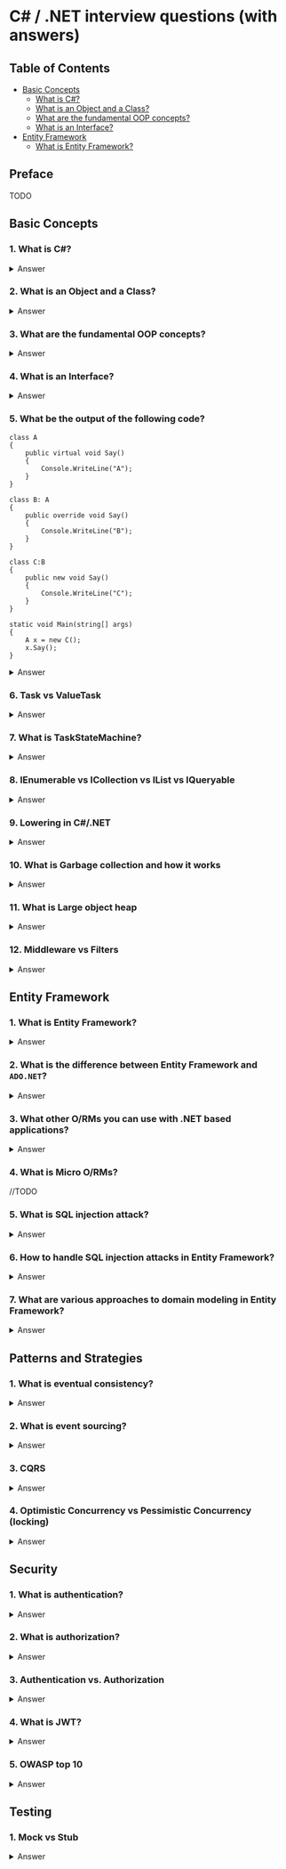 # C# / .NET interview questions (with answers)

## Table of Contents

- [Basic Concepts](#basic-concepts)
    - [What is C#?](#1.-what-is-c#)
    - [What is an Object and a Class?](#2.-what-is-an-object-and-a-class)
    - [What are the fundamental OOP concepts?](#3.-what-are-the-fundamental-OOP-concepts)
     - [What is an Interface?](#4.-What-is-an-interface?)
- [Entity Framework](#entity-framework)
    - [What is Entity Framework?](#1-what-is-entity-framework)
## Preface
TODO

## Basic Concepts

### 1. What is C#?

<details>
<summary>Answer</summary>

C# is a computer programming language. C# was created by Microsoft in 2000 to provide a modern general-purpose programming language that can be used to develop all kind of software targeting various platforms including Windows, Web, and Mobile using just one programming language. Today, C# is one of the most popular programming languages in the world. Millions of software developers use C# to build all kind of software. 
</details>

### 2. What is an Object and a Class?

<details>
<summary>Answer</summary>

A **Class** is an encapsulation of properties and methods that are used to represent a real-time entity. It is a data structure that brings all the instances together in a single unit.

An **Object** in an instance of a Class. Technically, it is just a block of memory allocated that can be stored in the form of Variables, Array or a Collection.
</details>

### 3.  What are the fundamental OOP concepts?
<details>
<summary>Answer</summary>

- **Encapsulation** – The Internal representation of an object is hidden from the view outside object’s definition. Only the required information can be accessed whereas the rest of the data implementation is hidden.
- **Abstraction** – It is a process of identifying the critical behavior and data of an object and eliminating the irrelevant details.
- **Inheritance** – It is the ability to create new classes from another class. It is done by accessing, modifying and extending the behavior of objects in the parent class.
- **Polymorphism** – The name means, one name, many forms. It is achieved by having multiple methods with the same name but different implementations.
</details>

### 4. What is an Interface?
<details>
<summary>Answer</summary>

An **Interface** is a class with no implementation. The only thing that it contains is the declaration of methods, properties, and events.
</details>

### 5. What be the output of the following code?

```
class A
{
    public virtual void Say()
    {
        Console.WriteLine("A");
    }
}

class B: A
{
    public override void Say()
    {
        Console.WriteLine("B");
    }
}

class C:B
{
    public new void Say()
    {
        Console.WriteLine("C");
    }
}

static void Main(string[] args)
{
    A x = new C();
    x.Say();
}

```

<details>
<summary>Answer</summary>

The output would be "**B**"

**override**: virtual keyword must be defined to override the method. The method using override keyword that regardless of reference type(reference of base class or derived class) if it is instantiated with base class, the method of base class runs. Otherwise, the method of derived class runs.

**new**: if the keyword is used by a method, unlike override keyword, the reference type is important. If it is instantiated with derived class and the reference type is base class, the method of base class runs. If it is instantiated with derived class and the reference type is derived class, the method of derived class runs. Namely, it is contrast of override keyword. En passant, if you forget or omit to add new keyword to the method, the compiler behaves by default as new keyword is used.

</details>


### 6. Task vs ValueTask

<details>
<summary>Answer</summary>

[https://devblogs.microsoft.com/dotnet/understanding-the-whys-whats-and-whens-of-valuetask/](https://devblogs.microsoft.com/dotnet/understanding-the-whys-whats-and-whens-of-valuetask/)
</details>

### 7. What is TaskStateMachine?

<details>
<summary>Answer</summary>

[https://devblogs.microsoft.com/premier-developer/dissecting-the-async-methods-in-c/](https://devblogs.microsoft.com/premier-developer/dissecting-the-async-methods-in-c/)
</details>

### 8. IEnumerable vs ICollection vs IList vs IQueryable
<details>
<summary>Answer</summary>

[https://medium.com/developers-arena/ienumerable-vs-icollection-vs-ilist-vs-iqueryable-in-c-2101351453db](https://medium.com/developers-arena/ienumerable-vs-icollection-vs-ilist-vs-iqueryable-in-c-2101351453db)

[https://www.c-sharpcorner.com/UploadFile/78607b/difference-between-ienumerable-icollection-and-ilist-interf/](https://www.c-sharpcorner.com/UploadFile/78607b/difference-between-ienumerable-icollection-and-ilist-interf/)
</details>

### 9. Lowering in C#/.NET

<details>
<summary>Answer</summary>

[https://mattwarren.org/2017/05/25/Lowering-in-the-C-Compiler/](https://mattwarren.org/2017/05/25/Lowering-in-the-C-Compiler/)
</details>


### 10. What is Garbage collection and how it works
<details>
<summary>Answer</summary>

[https://docs.microsoft.com/en-us/dotnet/standard/garbage-collection/](https://docs.microsoft.com/en-us/dotnet/standard/garbage-collection/)

[https://docs.microsoft.com/en-us/dotnet/standard/garbage-collection/fundamentals](https://docs.microsoft.com/en-us/dotnet/standard/garbage-collection/fundamentals)

</details>

### 11. What is Large object heap
<details>
<summary>Answer</summary>

[https://docs.microsoft.com/en-us/dotnet/standard/garbage-collection/large-object-heap](https://docs.microsoft.com/en-us/dotnet/standard/garbage-collection/large-object-heap)

</details>


### 12. Middleware vs Filters
<details>
<summary>Answer</summary>

[https://stackoverflow.com/questions/42582758/asp-net-core-middleware-vs-filters](https://stackoverflow.com/questions/42582758/asp-net-core-middleware-vs-filters)
</details>

## Entity Framework

### 1. What is Entity Framework?

<details>
<summary>Answer</summary>

**ADO.NET Entity Framework** is an ORM framework that empowers developers to work with various relational databases like SQL Server, Oracle, DB2, MYSQL etc. It allows developers to deal with data as objects or entities. Using the Entity Framework, developers issue queries using LINQ, then retrieve and manipulate data as strongly typed objects using C# or VB.NET Framework.

</details>

### 2. What is the difference between Entity Framework and `ADO.NET`?

<details>
<summary>Answer</summary>

| ADO.NET       | Entity Framework
| ------------- |:-------------:| -----:|
| ADO.NET is faster. | "Entity Framework will be around the ADO.NET, which means ADO.NET is faster than Entity Framework." |
| We need to write so much code to talk to database. | Easy to use. As an Entity Framework will talk to database without much code involved. |
| Performance is better than Entity Framework. | Performance is not good compared to ADO.NET. |

</details>

### 3. What other O/RMs you can use with .NET based applications?

<details>
<summary>Answer</summary>

- Entity Framework 6.x
- Entity Framework Core
- Dapper
- N Hibernate

</details>

### 4. What is Micro O/RMs?

//TODO

### 5. What is SQL injection attack?

<details>
<summary>Answer</summary>

A SQL injection attack is an attack mechanism used by hackers to steal sensitive information from the database of an organization. It is the application layer (means front-end) attack which takes benefit of inappropriate coding of our applications that allows a hacker to insert SQL commands into your code that is using SQL statement.

SQL Injection arises since the fields available for user input allow SQL statements to pass through and query the database directly. SQL Injection issue is a common issue with an ADO.NET Data Services query.

</details>

### 6. How to handle SQL injection attacks in Entity Framework?

<details>
<summary>Answer</summary>

Entity Framework is injection safe since it always generates parameterized SQL commands which help to protect our database against SQL Injection.

A SQL injection attack can be made in Entity SQL syntax by providing some malicious inputs that are used in a query and in parameter names. To avoid this one, you should never combine user inputs with Entity SQL command text.

</details>

### 7. What are various approaches to domain modeling in Entity Framework?

<details>
<summary>Answer</summary>

**Code first**

Code first is the domain modelling approach in Entity Framework. It enables you to describe a model by using C# or VB.NET classes and then create database from these classes. These classes are called POCO classes.

This approach enables us to work entirely in an object-oriented direction, and not worry about the structure of the database. This abstraction allow us to make a more logically and flexible application that focuses on the behaviour of the application rather than the database generated by it.

Advantages of Code First
1. It is very popular approach since it allow you to make a more logically and flexible application.
2. It provides full control over the code since there is no auto generated code which is hard to modify.
3. In this approach, your code defines only the database mappings and EF will handle creation of database with its relations.
4. Manual changes to database schema is not preferable because your code defines the database.
5. You can also use Code first to map your model to an existing database.

**Model First**

Model first is the domain modelling approach in Entity Framework. It enables you to create model’s Entities, relationships, and inheritance hierarchies on the design surface of empty model (.edmx file) by using entity designer and then create database from it. This approach is adopted by the architect and solution lead developers.

In Model First approach, while creating Entity Data Model, you must select the option “Empty Model” instead of "Generate from database" option. 

Advantage of Model First
1. It is good if you like to visualize the structure of the data in the application or you don't like writing code or SQL since it will generate for you.
2. In this approach you have no much control over your entities (auto generated code which is hard to modify) and database. In this way it is rarely used but for small easy projects this approach will be very productive.
3. To add extra features in POCO entities you must either T4 modify template or use partial classes.
4. Manual changes to database schema is not preferable because your model defines the database.

**Database First**

Database first is the domain modelling approach in Entity Framework. It enables you to create model from an existing database (like SQL Server, Oracle, DB2 etc.). This approach reduces the amount of code that we need to write since it automatically generates code. But it also limits us to work with the structure of the generated code.

Advantage of Database First
1. Very popular if you have Database designed by DBAs, developed separately or if you have existing Database.
2. EDM wizard creates entities, relationships, and inheritance hierarchies for you. After modification of mapping, you can also generate POCO class entities.
3. To add extra features in POCO entities you must either T4 modify template or use partial classes.
4. Manual changes to the database are possible because the database defines your domain model. You can always update model from database.

</details>

## Patterns and Strategies

### 1. What is eventual consistency?

<details>
<summary>Answer</summary>

[https://en.wikipedia.org/wiki/Eventual_consistency](https://en.wikipedia.org/wiki/Eventual_consistency)
</details>


### 2. What is event sourcing?
<details>
<summary>Answer</summary>

[https://docs.microsoft.com/en-us/azure/architecture/patterns/event-sourcing](https://docs.microsoft.com/en-us/azure/architecture/patterns/event-sourcing)
</details>


### 3. CQRS
<details>
<summary>Answer</summary>

[https://docs.microsoft.com/en-us/azure/architecture/patterns/cqrs](https://docs.microsoft.com/en-us/azure/architecture/patterns/cqrs)
</details>

### 4. Optimistic Concurrency vs Pessimistic Concurrency (locking)
<details>
<summary>Answer</summary>

[https://agirlamonggeeks.com/2017/02/23/optimistic-concurrency-vs-pessimistic-concurrency-short-comparison/](https://agirlamonggeeks.com/2017/02/23/optimistic-concurrency-vs-pessimistic-concurrency-short-comparison/)

[https://stackoverflow.com/questions/129329/optimistic-vs-pessimistic-locking](https://stackoverflow.com/questions/129329/optimistic-vs-pessimistic-locking)
</details>

## Security

### 1. What is authentication?
<details>
<summary>Answer</summary>

[https://auth0.com/intro-to-iam/what-is-authentication/](https://auth0.com/intro-to-iam/what-is-authentication/)

[https://docs.microsoft.com/en-us/aspnet/core/security/authentication/](https://docs.microsoft.com/en-us/aspnet/core/security/authentication/)
</details>

### 2. What is authorization?
<details>
<summary>Answer</summary>

[https://auth0.com/intro-to-iam/what-is-authorization/](https://auth0.com/intro-to-iam/what-is-authorization/)

[https://docs.microsoft.com/en-us/aspnet/core/security/authorization/introduction](https://docs.microsoft.com/en-us/aspnet/core/security/authorization/introduction)
</details>


### 3. Authentication vs. Authorization
<details>
<summary>Answer</summary>

[https://auth0.com/docs/get-started/identity-fundamentals/authentication-and-authorization](https://auth0.com/docs/get-started/identity-fundamentals/authentication-and-authorization)
</details>

### 4. What is JWT?
<details>
<summary>Answer</summary>

[https://jwt.io/introduction](https://jwt.io/introduction)
</details>

### 5. OWASP top 10
<details>
<summary>Answer</summary>

[https://owasp.org/www-project-top-ten/](https://owasp.org/www-project-top-ten/)
</details>

## Testing

### 1. Mock vs Stub
<details>
<summary>Answer</summary>

[https://stackoverflow.com/questions/3459287/whats-the-difference-between-a-mock-stub](https://stackoverflow.com/questions/3459287/whats-the-difference-between-a-mock-stub)
</details>